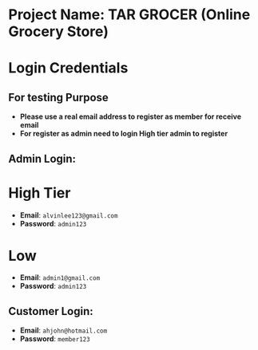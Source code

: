 # Project Name: TAR GROCER (Online Grocery Store)

# Login Credentials

## For testing Purpose
- **Please use a real email address to register as member for receive email**
- **For register as admin need to login High tier admin to  register**


## Admin Login:
# High Tier 
- **Email**: `alvinlee123@gmail.com`
- **Password**: `admin123`

# Low
- **Email**: `admin1@gmail.com`
- **Password**: `admin123`

## Customer Login:
- **Email**: `ahjohn@hotmail.com`
- **Password**: `member123`
